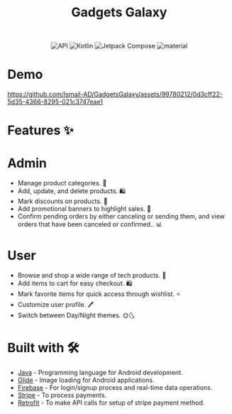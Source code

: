 <h1 align="center">Gadgets Galaxy</h1>
</br>
<p align="center">
  <img alt="API" src="https://img.shields.io/badge/Api%2021+-50f270?logo=android&logoColor=black&style=for-the-badge"/></a>
  <img alt="Kotlin" src="https://img.shields.io/badge/Kotlin-a503fc?logo=kotlin&logoColor=white&style=for-the-badge"/></a>
  <img alt="Jetpack Compose" src="https://img.shields.io/static/v1?style=for-the-badge&message=Jetpack+Compose&color=4285F4&logo=Jetpack+Compose&logoColor=FFFFFF&label="/></a> 
  <img alt="material" src="https://custom-icon-badges.demolab.com/badge/material%20you-lightblue?style=for-the-badge&logoColor=333&logo=material-you"/></a>
  </br>
  </p>

# Demo
https://github.com/Ismail-AD/GadgetsGalaxy/assets/99780212/0d3cff22-5d35-4366-8295-021c3747eae1

# Features ✨

# Admin
- Manage product categories. 📂<br>
- Add, update, and delete products. 🛍️<br>
- Mark discounts on products. 💸<br>
- Add promotional banners to highlight sales. 📢<br>
- Confirm pending orders by either canceling or sending them, and view orders that have been canceled or confirmed.. 📊<br>

# User 
- Browse and shop a wide range of tech products. 🛒<br>
- Add items to cart for easy checkout. 🛍️<br>
- Mark favorite items for quick access through wishlist. ⭐<br>
- Customize user profile. 🖊️<br>
- Switch between Day/Night themes. 🌞🌜<br>

# Built with 🛠

- [Java](https://www.w3schools.com/java/java_intro.asp) - Programming language for Android development.
- [Glide](https://github.com/bumptech/glide) - Image loading for Android applications.
- [Firebase](https://firebase.google.com/) - For login/signup process and real-time data operations.
- [Stripe](https://stripe.com/) - To process payments.
- [Retrofit](https://square.github.io/retrofit/) - To make API calls for setup of stripe payment method.
